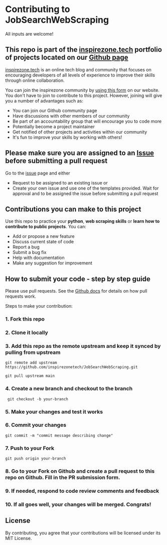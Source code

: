 # Contributing to JobSearchWebScraping

All inputs are welcome!

## This repo is part of the [inspirezone.tech](https://inspirezone.tech) portfolio of projects located on our [Github page](https://github.com/inspirezonetech)

[inspirezone.tech](https://inspirezone.tech) is an online tech blog and community that focuses on encouraging developers of all levels of experience to improve their skills through online collaboration.

You can join the inspirezone community by [using this form](https://inspirezone.tech/get-in-touch/) on our website. 
You don't have to join to contribute to this project. However, joining will give you a number of advantages such as:
- You can join our Github community page
- Have discussions with other members of our community
- Be part of an accountability group that will encourage you to code more
- Potentially become a project maintainer
- Get notified of other projects and activities within our community
- It's fun to improve your skills by working with others!


## Please make sure you are assigned to an [Issue](https://github.com/inspirezonetech/JobSearchWebScraping/issues) before submitting a pull request
Go to the [issue](https://github.com/inspirezonetech/JobSearchWebScraping/issues) page and either
- Request to be assigned to an existing issue
or
- Create your own issue and use one of the templates provided. Wait for approval and to be assigned the issue before submitting a pull request


## Contributions you can make to this project

Use this repo to practice your **python**, **web scraping skills** or **learn how to contribute to public projects**. 
You can:

- Add or propose a new feature
- Discuss current state of code
- Report a bug
- Submit a bug fix
- Help with documentation
- Make any suggestion for improvement


## How to submit your code - step by step guide

Please use pull requests. See the [Github docs](https://docs.github.com/en/free-pro-team@latest/github/collaborating-with-issues-and-pull-requests/proposing-changes-to-your-work-with-pull-requests) for details on how pull requests work.

Steps to make your contribution:

### 1. Fork this repo

### 2. Clone it locally

### 3. Add this repo as the remote upstream and keep it synced by pulling from upstream
```
git remote add upstream https://github.com/inspirezonetech/JobSearchWebScraping.git

git pull upstream main
```

### 4. Create a new branch and checkout to the branch
```
 git checkout -b your-branch
```

### 5. Make your changes and test it works

### 6. Commit your changes
```
git commit -m "commit message describing change"
```

### 7. Push to your Fork
```
git push origin your-branch
```

### 8. Go to your Fork on Github and create a pull request to this repo on Github. Fill in the PR submission form.

### 9. If needed, respond to code review comments and feedback

### 10. If all goes well, your changes will be merged. Congrats!

## License

By contributing, you agree that your contributions will be licensed under its MIT License.

